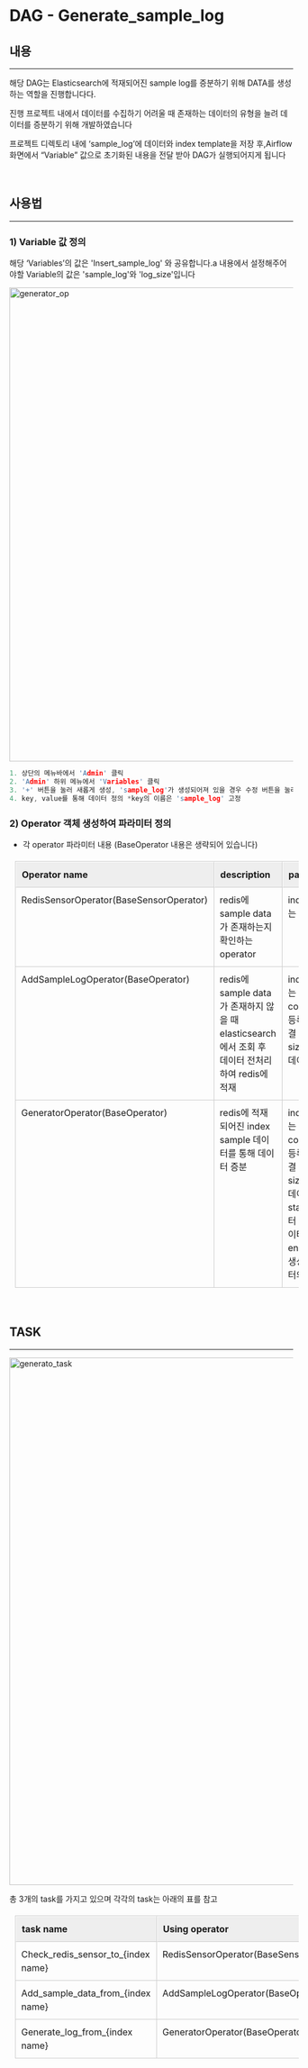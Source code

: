 <style>
table {
  border-collapse: separate;
  border-spacing: 0;
  text-align: left;
  line-height: 1.5;
  border-top: 1px solid #ccc;
  border-left: 1px solid #ccc;
  margin : 20px 10px;
}
table th {
  width: 150px;
  padding: 10px;
  font-weight: bold;
  vertical-align: top;
  border-right: 1px solid #ccc;
  border-bottom: 1px solid #ccc;
  border-top: 1px solid #fff;
  border-left: 1px solid #fff;
  background: #eee;
}
table td {
  width: 350px;
  padding: 10px;
  vertical-align: top;
  border-right: 1px solid #ccc;
  border-bottom: 1px solid #ccc;
}
</style>

# DAG -  Generate_sample_log


## 내용
---

해당 DAG는 Elasticsearch에 적재되어진 sample log를 증분하기 위해 DATA를 생성하는 역할을 진행합니다다.

진행 프로젝트 내에서 데이터를 수집하기 어려울 때 존재하는 데이터의 유형을 늘려 데이터를 증분하기 위해 개발하였습니다

프로젝트 디렉토리 내에 ‘sample_log’에 데이터와 index template을 저장 후,Airflow 화면에서 “Variable” 값으로 초기화된 내용을 전달 받아 DAG가 실행되어지게 됩니다

</br>

## 사용법
---

### 1) Variable 값 정의
해당 ‘Variables’의 값은 'Insert_sample_log' 와 공유합니다.a
내용에서 설정해주어야할 Variable의 값은 'sample_log'와 'log_size'입니다

<img width="842" alt="generator_op" src="https://github.com/cucuridas/operator_custom_tg/assets/65060314/2e748dc2-b300-4500-b9a0-5d9069926d8e">

```c
1. 상단의 메뉴바에서 'Admin' 클릭
2. 'Admin' 하위 메뉴에서 'Variables' 클릭
3. '+' 버튼을 눌러 새롭게 생성, 'sample_log'가 생성되어져 있을 경우 수정 버튼을 눌러 변경
4. key, value를 통해 데이터 정의 *key의 이름은 'sample_log' 고정
```

### 2) Operator 객체 생성하여 파라미터 정의

- 각 operator 파라미터 내용 (BaseOperator 내용은 생략되어 있습니다)
 
| Operator name | description | parameter description |
| --- | --- | --- |
| RedisSensorOperator(BaseSensorOperator) | redis에 sample data가 존재하는지 확인하는 operator | index_name(str): 찾고자하는 sample 데이터 index 이름 |
| AddSampleLogOperator(BaseOperator) | redis에 sample data가 존재하지 않을 때 elasticsearch에서 조회 후 데이터 전처리하여 redis에 적재 | index_name(str): 찾고자하는 sample 데이터 index 이름 <br /> conn_id(str):‘connection’에 등록되어진 elasticsearch 연결 정보<br /> size(int): sample로 참고할 데이터의 양 |
| GeneratorOperator(BaseOperator) | redis에 적재되어진 index sample 데이터를 통해 데이터 증분 | index_name(str): 찾고자하는 sample 데이터 index 이름<br /> conn_id(str):‘connection’에 등록되어진 elasticsearch 연결 정보<br /> size(int): sample로 참고할 데이터의 양<br />start_date(datetime): 데이터 생성 시 랜덤으로 생성할 데이터의 시작시간<br /> end_date(datetime): 데이터 생성 시 랜덤으로 생성할 데이터의 종료시간 |

<br>

## TASK
---

<img width="937" alt="generato_task" src="https://github.com/cucuridas/operator_custom_tg/assets/65060314/e3bd6ff5-9baf-44a3-94a2-95fc65a4f723">

총 3개의 task를 가지고 있으며 각각의 task는 아래의 표를 참고

| task name | Using operator |
| --- | --- |
| Check_redis_sensor_to_{index name} | RedisSensorOperator(BaseSensorOperator) |
| Add_sample_data_from_{index name} | AddSampleLogOperator(BaseOperator) |
| Generate_log_from_{index name} | GeneratorOperator(BaseOperator) |